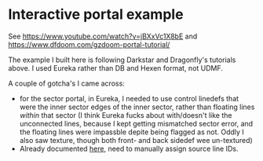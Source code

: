 # Interactive portal example

See https://www.youtube.com/watch?v=jBXxVc1X8bE
and https://www.dfdoom.com/gzdoom-portal-tutorial/

The example I built here is following Darkstar and Dragonfly's tutorials above. I used Eureka rather than DB and Hexen format, not UDMF. 

A couple of gotcha's I came across:

 - for the sector portal, in Eureka, I needed to use control linedefs that were the inner sector edges of the inner sector, rather than floating lines *within* that sector (I think Eureka fucks about with/doesn't like the unconnected lines, because I kept getting mismatched sector error, and the floating lines were impassble depite being flagged as not. Oddly I also saw texture, though both front- and back sidedef wee un-textured)
 - Already documented [here](https://zdoom.org/wiki/Line_SetPortal), need to manually assign source line IDs.


